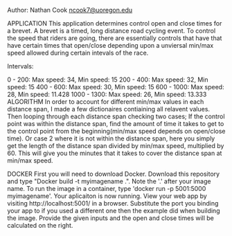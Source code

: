 Author: Nathan Cook ncook7@uoregon.edu

APPLICATION This application determines control open and close times for a brevet. A brevet is a timed, long distance road cycling event. To control the speed that riders are going, there are essentially controls that have that have certain times that open/close depending upon a unviersal min/max speed allowed during certain intevals of the race.

Intervals:

0 - 200: Max speed: 34, Min speed: 15
200 - 400: Max speed: 32, Min speed: 15
400 - 600: Max speed: 30, Min speed: 15
600 - 1000: Max speed: 28, Min speed: 11.428
1000 - 1300: Max speed: 26, Min speed: 13.333
ALGORITHM In order to account for different min/max values in each distance span, I made a few dictionaires contiaining all relavent values. Then looping through each distance span checking two cases; If the control point was within the distance span, find the amount of time it takes to get to the control point from the beginning(min/max speed depends on open/close time). Or case 2 where it is not within the distance span, here you simply get the length of the distance span divided by min/max speed, multiplied by 60. This will give you the minutes that it takes to cover the distance span at min/max speed.

DOCKER First you will need to download Docker. Download this repository and type "Docker build -t myimagename .". Note the '.' after your image name. To run the image in a container, type 'docker run -p 5001:5000 myimagename'. Your aplicaiton is now running. View your web app by visiting http://localhost:5001/ in a browser. Substitute the port you binding your app to if you used a different one then the example did when building the image. Provide the given inputs and the open and close times will be calculated on the right.


